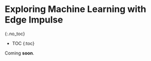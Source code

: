 # Exploring Machine Learning with Edge Impulse
{:.no_toc}

* TOC
{:toc}

<div class="message">
Coming <b>soon</b>.
</div>